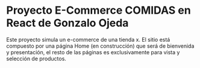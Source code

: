 # Proyecto E-Commerce COMIDAS en React de Gonzalo Ojeda

Este proyecto simula un e-commerce de una tienda x. El sitio está compuesto por una página Home (en construcción) que será de bienvenida y presentación, el resto de las páginas es exclusivamente para vista y selección de productos.
